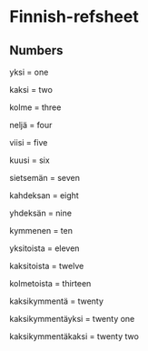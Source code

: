 # Finnish-refsheet

## Numbers


yksi = one

kaksi = two

kolme = three

neljä = four

viisi = five

kuusi = six

sietsemän = seven

kahdeksan = eight

yhdeksän = nine

kymmenen = ten

yksitoista = eleven

kaksitoista = twelve

kolmetoista = thirteen

kaksikymmentä = twenty

kaksikymmentäyksi = twenty one

kaksikymmentäkaksi = twenty two
